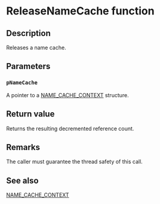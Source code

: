 # ReleaseNameCache function

## Description

Releases a name cache.

## Parameters

### `pNameCache`

A pointer to a [NAME_CACHE_CONTEXT](https://learn.microsoft.com/windows/desktop/api/filehc/ns-filehc-name_cache_context) structure.

## Return value

Returns the resulting decremented reference count.

## Remarks

The caller must guarantee the thread safety of this call.

## See also

[NAME_CACHE_CONTEXT](https://learn.microsoft.com/windows/desktop/api/filehc/ns-filehc-name_cache_context)